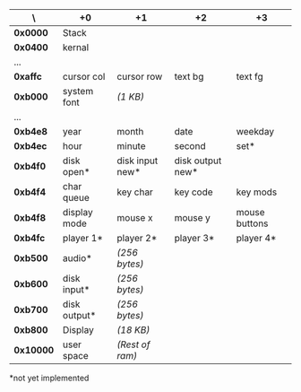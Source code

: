 \           | +0           | +1              | +2               | +3
------------|--------------|-----------------|------------------|--------------
**0x0000**  | Stack        |                 |                  |
**0x0400**  | kernal       |                 |                  |
...         |              |                 |                  |
**0xaffc**  | cursor col   | cursor row      | text bg          | text fg
**0xb000**  | system font  | _(1 KB)_        |                  |
...         |              |                 |                  |
**0xb4e8**  | year         | month           | date             | weekday
**0xb4ec**  | hour         | minute          | second           | set*
**0xb4f0**  | disk open*   | disk input new* | disk output new* |
**0xb4f4**  | char queue   | key char        | key code         | key mods
**0xb4f8**  | display mode | mouse x         | mouse y          | mouse buttons
**0xb4fc**  | player 1*    | player 2*       | player 3*        | player 4*
**0xb500**  | audio*       | _(256 bytes)_   |                  |
**0xb600**  | disk input*  | _(256 bytes)_   |                  |
**0xb700**  | disk output* | _(256 bytes)_   |                  |
**0xb800**  | Display      | _(18 KB)_       |                  |
**0x10000** | user space   | _(Rest of ram)_ |                  |

*not yet implemented
